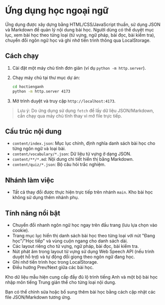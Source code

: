 # Ứng dụng học ngoại ngữ

Ứng dụng được xây dựng bằng HTML/CSS/JavaScript thuần, sử dụng JSON và Markdown để quản lý nội dung bài học. Người dùng có thể duyệt mục lục, xem bài học theo từng loại (từ vựng, ngữ pháp, bài đọc, bài kiểm tra), chuyển đổi ngôn ngữ học và ghi nhớ tiến trình thông qua LocalStorage.

## Cách chạy

1. Cài đặt một máy chủ tĩnh đơn giản (ví dụ `python -m http.server`).
2. Chạy máy chủ tại thư mục dự án:

   ```bash
   cd hoctienganh
   python -m http.server 4173
   ```

3. Mở trình duyệt và truy cập `http://localhost:4173`.

> Lưu ý: Do ứng dụng sử dụng `fetch` để lấy dữ liệu JSON/Markdown, cần chạy qua máy chủ tĩnh thay vì mở file trực tiếp.

## Cấu trúc nội dung

- `content/index.json`: Mục lục chính, định nghĩa danh sách bài học cho từng ngôn ngữ và loại bài.
- `content/vocabulary/*.json`: Dữ liệu từ vựng ở dạng JSON.
- `content/**/*.md`: Nội dung chi tiết hiển thị bằng Markdown.
- `content/quiz/*.json`: Bộ câu hỏi trắc nghiệm.

## Nhánh làm việc

- Tất cả thay đổi được thực hiện trực tiếp trên nhánh `main`. Kho bài học không sử dụng thêm nhánh phụ.

## Tính năng nổi bật

- Chuyển đổi nhanh ngôn ngữ học ngay trên đầu trang (lưu lựa chọn vào cookie).
- Trang mục lục hiển thị danh sách bài học theo từng loại với nút "Đang học"/"Học tiếp" và vùng cuộn ngang cho danh sách dài.
- Các layout riêng cho từ vựng, ngữ pháp, bài đọc, bài kiểm tra.
- Nút phát âm trong layout từ vựng sử dụng Web Speech API (nếu trình duyệt hỗ trợ) và tự động đổi giọng theo ngôn ngữ đang học.
- Ghi nhớ tiến trình học trong LocalStorage.
- Điều hướng Prev/Next giữa các bài học.

Kho dữ liệu mẫu hiện cung cấp đầy đủ lộ trình tiếng Anh và một bộ bài học nhập môn tiếng Trung giản thể cho từng loại nội dung.

Bạn có thể chỉnh sửa hoặc bổ sung thêm bài học bằng cách cập nhật các file JSON/Markdown tương ứng.
